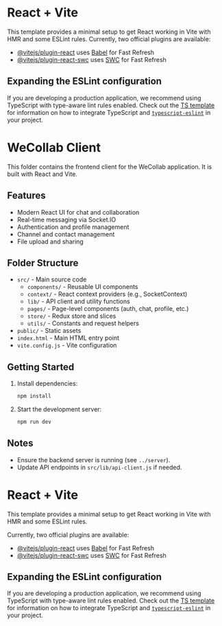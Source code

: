 # React + Vite

This template provides a minimal setup to get React working in Vite with HMR and some ESLint rules.
Currently, two official plugins are available:

- [@vitejs/plugin-react](https://github.com/vitejs/vite-plugin-react/blob/main/packages/plugin-react) uses [Babel](https://babeljs.io/) for Fast Refresh
- [@vitejs/plugin-react-swc](https://github.com/vitejs/vite-plugin-react/blob/main/packages/plugin-react-swc) uses [SWC](https://swc.rs/) for Fast Refresh
## Expanding the ESLint configuration

If you are developing a production application, we recommend using TypeScript with type-aware lint rules enabled. Check out the [TS template](https://github.com/vitejs/vite/tree/main/packages/create-vite/template-react-ts) for information on how to integrate TypeScript and [`typescript-eslint`](https://typescript-eslint.io) in your project.
# WeCollab Client

This folder contains the frontend client for the WeCollab application. It is built with React and Vite.
## Features
- Modern React UI for chat and collaboration
- Real-time messaging via Socket.IO
- Authentication and profile management
- Channel and contact management
- File upload and sharing

## Folder Structure
- `src/` - Main source code
  - `components/` - Reusable UI components
  - `context/` - React context providers (e.g., SocketContext)
  - `lib/` - API client and utility functions
  - `pages/` - Page-level components (auth, chat, profile, etc.)
  - `store/` - Redux store and slices
  - `utils/` - Constants and request helpers
- `public/` - Static assets
- `index.html` - Main HTML entry point
- `vite.config.js` - Vite configuration

## Getting Started
1. Install dependencies:
   ```bash
   npm install
   ```
2. Start the development server:
   ```bash
   npm run dev
   ```

## Notes
- Ensure the backend server is running (see `../server`).
- Update API endpoints in `src/lib/api-client.js` if needed.
# React + Vite

This template provides a minimal setup to get React working in Vite with HMR and some ESLint rules.

Currently, two official plugins are available:

- [@vitejs/plugin-react](https://github.com/vitejs/vite-plugin-react/blob/main/packages/plugin-react) uses [Babel](https://babeljs.io/) for Fast Refresh
- [@vitejs/plugin-react-swc](https://github.com/vitejs/vite-plugin-react/blob/main/packages/plugin-react-swc) uses [SWC](https://swc.rs/) for Fast Refresh

## Expanding the ESLint configuration

If you are developing a production application, we recommend using TypeScript with type-aware lint rules enabled. Check out the [TS template](https://github.com/vitejs/vite/tree/main/packages/create-vite/template-react-ts) for information on how to integrate TypeScript and [`typescript-eslint`](https://typescript-eslint.io) in your project.
